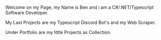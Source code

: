 Welcome on my Page, my Name is Ben and i am a C#/.NET/Typescript Software Developer.

My Last Projects are my Typescript Discord Bot's and my Web Scraper.

Under Portfolio are my little Projects as Collection.

